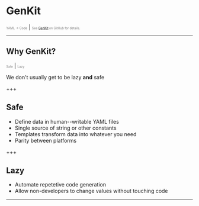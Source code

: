 # GenKit
<span style="font-size:0.6em; color:gray">YAML -> Code</span> |
<span style="font-size:0.6em; color:gray">See <a href="https://github.com/SmallPlanetSwift/GenKit/" target="_blank">GenKit</a> on GitHub for details.</span>

---

## Why GenKit?
<span style="font-size:0.6em; color:gray">Safe</span> |
<span style="font-size:0.6em; color:gray">Lazy</span>

We don't usually get to be lazy **and** safe

+++

## Safe

* Define data in human--writable YAML files
* Single source of string or other constants
* Templates transform data into whatever you need
* Parity between platforms

+++

## Lazy

* Automate repetetive code generation
* Allow non-developers to change values without touching code

---
